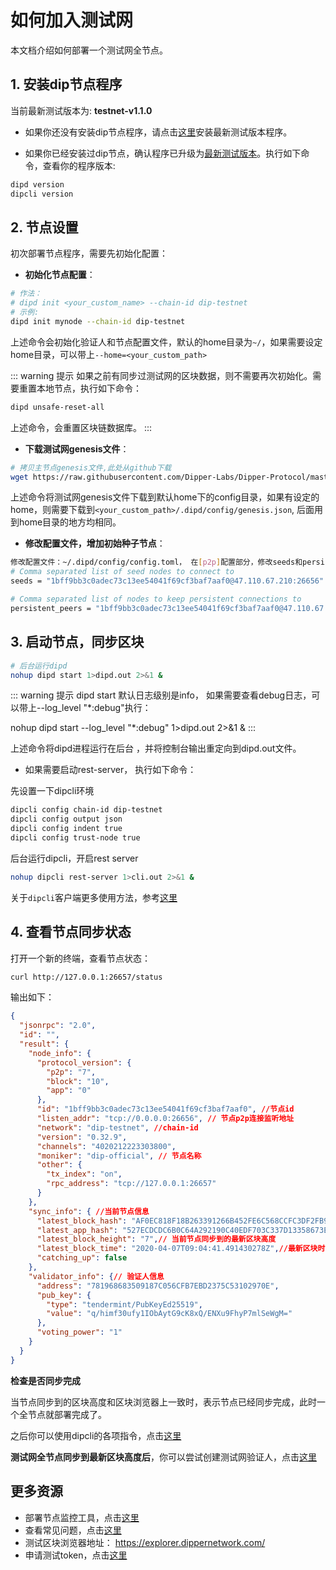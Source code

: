 # 如何加入测试网

本文档介绍如何部署一个测试网全节点。

## 1. 安装dip节点程序

当前最新测试版本为: **testnet-v1.1.0**

* 如果你还没有安装dip节点程序，请点击[这里](../software/how-to-install.md)安装最新测试版本程序。

* 如果你已经安装过dip节点，确认程序已升级为[最新测试版本](./../software/how-to-install.md#最新版本)。执行如下命令，查看你的程序版本:

```bash
dipd version
dipcli version
```

## 2. 节点设置

初次部署节点程序，需要先初始化配置：

* **初始化节点配置**：

```bash
# 作法：
# dipd init <your_custom_name> --chain-id dip-testnet
# 示例:
dipd init mynode --chain-id dip-testnet
```

上述命令会初始化验证人和节点配置文件，默认的home目录为```~/```，如果需要设定home目录，可以带上```--home=<your_custom_path>```

::: warning 提示
如果之前有同步过测试网的区块数据，则不需要再次初始化。需要重置本地节点，执行如下命令：

```bash
dipd unsafe-reset-all
```

上述命令，会重置区块链数据库。
:::

* **下载测试网genesis文件**：

```bash
# 拷贝主节点genesis文件,此处从github下载
wget https://raw.githubusercontent.com/Dipper-Labs/Dipper-Protocol/master/genesis.json -O  ~/.dipd/config/genesis.json
```

上述命令将测试网genesis文件下载到默认home下的config目录，如果有设定的home，则需要下载到```<your_custom_path>/.dipd/config/genesis.json```,  后面用到home目录的地方均相同。

* **修改配置文件，增加初始种子节点**：

```bash
修改配置文件：~/.dipd/config/config.toml， 在[p2p]配置部分，修改seeds和persistent_peers配置项，添加种子节点seed， 如下：
# Comma separated list of seed nodes to connect to
seeds = "1bff9bb3c0adec73c13ee54041f69cf3baf7aaf0@47.110.67.210:26656"

# Comma separated list of nodes to keep persistent connections to
persistent_peers = "1bff9bb3c0adec73c13ee54041f69cf3baf7aaf0@47.110.67.210:26656"
```

## 3. 启动节点，同步区块

```bash
# 后台运行dipd
nohup dipd start 1>dipd.out 2>&1 &
```

::: warning 提示
dipd start 默认日志级别是info， 如果需要查看debug日志，可以带上--log_level "*:debug"执行：

nohup dipd start --log_level "*:debug" 1>dipd.out 2>&1 &
:::

上述命令将dipd进程运行在后台 ，并将控制台输出重定向到dipd.out文件。

* 如果需要启动rest-server， 执行如下命令：

先设置一下dipcli环境

```bash
dipcli config chain-id dip-testnet
dipcli config output json
dipcli config indent true
dipcli config trust-node true
```

后台运行dipcli，开启rest server

```bash
nohup dipcli rest-server 1>cli.out 2>&1 &
```

关于```dipcli```客户端更多使用方法，参考[这里](../software/dipcli.md)

## 4. 查看节点同步状态

打开一个新的终端，查看节点状态：

```bash
curl http://127.0.0.1:26657/status
```

输出如下：

```json
{
  "jsonrpc": "2.0",
  "id": "",
  "result": {
    "node_info": {
      "protocol_version": {
        "p2p": "7",
        "block": "10",
        "app": "0"
      },
      "id": "1bff9bb3c0adec73c13ee54041f69cf3baf7aaf0", //节点id
      "listen_addr": "tcp://0.0.0.0:26656", // 节点p2p连接监听地址
      "network": "dip-testnet", //chain-id
      "version": "0.32.9",
      "channels": "4020212223303800",
      "moniker": "dip-official", // 节点名称
      "other": {
        "tx_index": "on",
        "rpc_address": "tcp://127.0.0.1:26657"
      }
    },
    "sync_info": { //当前节点信息
      "latest_block_hash": "AF0EC818F18B263391266B452FE6C568CCFC3DF2FB918F1D5094A106D463AE06",
      "latest_app_hash": "527ECDCDC6B0C64A292190C40EDF703C337D13358673E743CF2F9ACC86133AEC",
      "latest_block_height": "7",// 当前节点同步到的最新区块高度 
      "latest_block_time": "2020-04-07T09:04:41.491430278Z",//最新区块时间
      "catching_up": false
    },
    "validator_info": {// 验证人信息
      "address": "781968683509187C056CFB7EBD2375C53102970E",
      "pub_key": {
        "type": "tendermint/PubKeyEd25519",
        "value": "q/himf30ufy1IObAytG9cK8xQ/ENXu9FhyP7mlSeWgM="
      },
      "voting_power": "1"
    }
  }
}
```

**检查是否同步完成**

当节点同步到的区块高度和区块浏览器上一致时，表示节点已经同步完成，此时一个全节点就部署完成了。

之后你可以使用dipcli的各项指令，点击[这里](../software/dipcli.md)

**测试网全节点同步到最新区块高度后**，你可以尝试创建测试网验证人，点击[这里](./how-to-become-validator.md)

## 更多资源

* 部署节点监控工具，点击[这里](../software/monitor.md)
* 查看常见问题，点击[这里](../advanced/Q&A.md)
* 测试区块浏览器地址： <https://explorer.dippernetwork.com/>
* 申请测试token，点击[这里](testcoin.md)